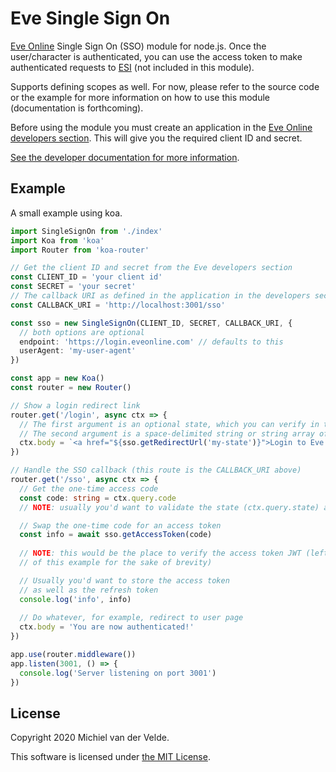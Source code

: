 # Eve Single Sign On

[Eve Online](https://eveonline.com) Single Sign On (SSO) module for node.js.
Once the user/character is authenticated, you can use the access token to make
authenticated requests to [ESI](https://docs.esi.evetech.net/docs/esi_introduction.html)
(not included in this module).

Supports defining scopes as well. For now, please refer to the source code
or the example for more information on how to use this module (documentation
is forthcoming).

Before using the module you must create an application in the
[Eve Online developers section](https://developers.eveonline.com/). This will
give you the required client ID and secret.

[See the developer documentation for more information](https://docs.esi.evetech.net/docs/sso/).

## Example

A small example using koa.

```ts
import SingleSignOn from './index'
import Koa from 'koa'
import Router from 'koa-router'

// Get the client ID and secret from the Eve developers section
const CLIENT_ID = 'your client id'
const SECRET = 'your secret'
// The callback URI as defined in the application in the developers section
const CALLBACK_URI = 'http://localhost:3001/sso'

const sso = new SingleSignOn(CLIENT_ID, SECRET, CALLBACK_URI, {
  // both options are optional
  endpoint: 'https://login.eveonline.com' // defaults to this
  userAgent: 'my-user-agent'
})

const app = new Koa()
const router = new Router()

// Show a login redirect link
router.get('/login', async ctx => {
  // The first argument is an optional state, which you can verify in the callback
  // The second argument is a space-delimited string or string array of scopes to request
  ctx.body = `<a href="${sso.getRedirectUrl('my-state')}">Login to Eve Online</a>`
})

// Handle the SSO callback (this route is the CALLBACK_URI above)
router.get('/sso', async ctx => {
  // Get the one-time access code
  const code: string = ctx.query.code
  // NOTE: usually you'd want to validate the state (ctx.query.state) as well

  // Swap the one-time code for an access token
  const info = await sso.getAccessToken(code)
  
  // NOTE: this would be the place to verify the access token JWT (left out
  // of this example for the sake of brevity)

  // Usually you'd want to store the access token
  // as well as the refresh token
  console.log('info', info)
  
  // Do whatever, for example, redirect to user page
  ctx.body = 'You are now authenticated!'
})

app.use(router.middleware())
app.listen(3001, () => {
  console.log('Server listening on port 3001')
})

```

## License

Copyright 2020 Michiel van der Velde.

This software is licensed under [the MIT License](LICENSE).
